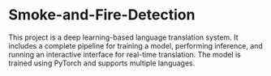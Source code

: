 # Smoke-and-Fire-Detection
This project is a deep learning-based language translation system. It includes a complete pipeline for training a model, performing inference, and running an interactive interface for real-time translation. The model is trained using PyTorch and supports multiple languages.
